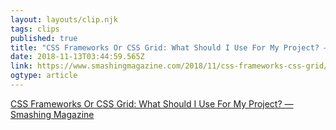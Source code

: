 ```yaml
---
layout: layouts/clip.njk 
tags: clips 
published: true 
title: "CSS Frameworks Or CSS Grid: What Should I Use For My Project? — Smashing Magazine" 
date: 2018-11-13T03:44:59.565Z 
link: https://www.smashingmagazine.com/2018/11/css-frameworks-css-grid/ 
ogtype: article 
---
```

[ CSS Frameworks Or CSS Grid: What Should I Use For My Project? — Smashing Magazine ]( https://www.smashingmagazine.com/2018/11/css-frameworks-css-grid/ ) 
